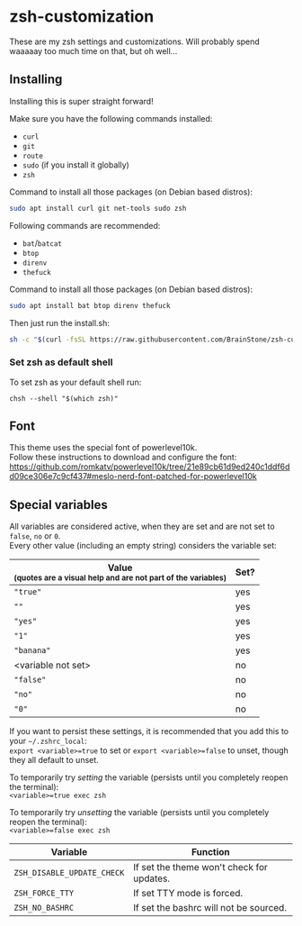 # zsh-customization

These are my zsh settings and customizations. Will probably spend waaaaay too much time on that, but oh well...

## Installing

Installing this is super straight forward!

Make sure you have the following commands installed:

- `curl`
- `git`
- `route`
- `sudo` (if you install it globally)
- `zsh`

Command to install all those packages (on Debian based distros):

```sh
sudo apt install curl git net-tools sudo zsh
```

Following commands are recommended:

- `bat`/`batcat`
- `btop`
- `direnv`
- `thefuck`

Command to install all those packages (on Debian based distros):

```sh
sudo apt install bat btop direnv thefuck
```

Then just run the install.sh:

```sh
sh -c "$(curl -fsSL https://raw.githubusercontent.com/BrainStone/zsh-customization/master/install.sh)"
```

### Set zsh as default shell

To set zsh as your default shell run:

```
chsh --shell "$(which zsh)"
```

## Font

This theme uses the special font of powerlevel10k.  
Follow these instructions to download and configure the font: https://github.com/romkatv/powerlevel10k/tree/21e89cb61d9ed240c1ddf6dd09ce306e7c9cf437#meslo-nerd-font-patched-for-powerlevel10k

## Special variables

All variables are considered active, when they are set and are not set to `false`, `no` or `0`.  
Every other value (including an empty string) considers the variable set:

| Value<br><small>(quotes are a visual help and are not part of the variables)</small> | Set? |
|--------------------------------------------------------------------------------------|------|
| `"true"`                                                                             | yes  |
| `""`                                                                                 | yes  |
| `"yes"`                                                                              | yes  |
| `"1"`                                                                                | yes  |
| `"banana"`                                                                           | yes  |
| \<variable not set\>                                                                 | no   |
| `"false"`                                                                            | no   |
| `"no"`                                                                               | no   |
| `"0"`                                                                                | no   |

If you want to persist these settings, it is recommended that you add this to your `~/.zshrc_local`:  
`export <variable>=true` to set or `export <variable>=false` to unset, though they all default to unset.

To temporarily try *setting* the variable (persists until you completely reopen the terminal):  
`<variable>=true exec zsh`

To temporarily try *unsetting* the variable (persists until you completely reopen the terminal):  
`<variable>=false exec zsh`

| Variable                   | Function                                  |
|----------------------------|-------------------------------------------|
| `ZSH_DISABLE_UPDATE_CHECK` | If set the theme won't check for updates. |
| `ZSH_FORCE_TTY`            | If set TTY mode is forced.                |
| `ZSH_NO_BASHRC`            | If set the bashrc will not be sourced.    | 

